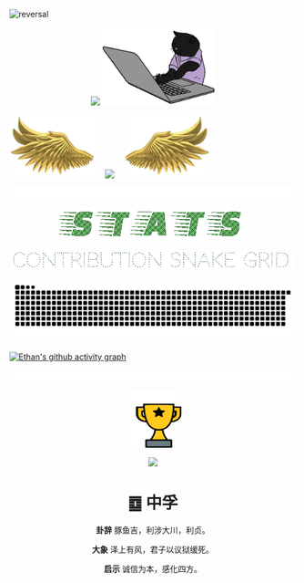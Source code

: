 ![reversal](https://capsule-render.vercel.app/api?type=waving&color=0:141321,50:b4336c,100:141321&text=Hey!%20Nice%20to%20see%20you.&fontAlign=50&fontSize=30&fontAlignY=34&fontColor=e0dad8&animation=fadeIn)
<!-- [数据展示-主题&theme=radical](https://github.com/kyechan99/capsule-render)-->

<!--
**CYXNBNBNB/CYXNBNBNB** is a ✨ _special_ ✨ repository because its `README.md` (this file) appears on your GitHub profile.

Here are some ideas to get you started:

- 🔭 I’m currently working on ...
- 🌱 I’m currently learning ...
- 👯 I’m looking to collaborate on ...
- 🤔 I’m looking for help with ...
- 💬 Ask me about ...
- 📫 How to reach me: ...
- 😄 Pronouns: ...
- ⚡ Fun fact: ...
-->
<!--使用的语言-搬砖动画-->
<div align="center"> <img src=https://github-readme-stats.vercel.app/api/top-langs/?username=heartyang520&theme=radical&show_icons=true><img src="https://github.com/heartyang520/HeartYang.github.io/blob/main/share/hacker_a.gif?raw=true.gif" width="40%">
</div>


<!-- 数据展示-主题&theme=radical-->
<img width="150" src="https://github.com/heartyang520/HeartYang.github.io/blob/main/share/chibang_left.png?raw=true" />&emsp;
<img align="center" src="https://nirzak-streak-stats.vercel.app/?user=CYXNBNBNB&theme=radical&hide_border=true" />
&emsp;<img width="150" src="https://github.com/heartyang520/HeartYang.github.io/blob/main/share/chibang_right.png?raw=true" />


 


<!--LINE-->
<img src="https://github.com/heartyang520/HeartYang.github.io/blob/main/share/paomaxian.gif?raw=true" height="20" width="100%">

<!--STATTITLE / WEBSITE: https://textanim.com/-->
<p align="center"> <img src="https://github.com/heartyang520/HeartYang.github.io/blob/main/share/start.gif?raw=true">
 <!--SNAKETITLE / WEBSITE: https://textanim.com/ -->
<p align="center"> <img src="https://github.com/heartyang520/HeartYang.github.io/blob/main/share/gongxianzhi.gif?raw=true" width="500">

<!--贪吃蛇-->
![暗色](https://raw.githubusercontent.com/CYXNBNBNB/CYXNBNBNB/refs/heads/output/github-contribution-grid-snake-dark.svg)
<!--教程 - https://www.cnblogs.com/javadog-net/p/17746748.html-->

[![Ethan's github activity graph](https://github-readme-activity-graph.vercel.app/graph?username=CYXNBNBNB&theme=github-compact)](https://github.com/ashutosh00710/github-readme-activity-graph)









<!--LINE-->
<img src="https://github.com/heartyang520/HeartYang.github.io/blob/main/share/paomaxian.gif?raw=true" height="20" width="100%">

<!-- 奖杯-->
<p align="center">
<img src="https://github.com/heartyang520/HeartYang.github.io/blob/main/share/beker.gif?raw=true"  width="100px" height="100px"></p>
<!--Github奖杯数据展示-->
<div align="center"> <img src="https://github-profile-trophy.vercel.app/?username=CYXNBNBNB&theme=radical" />





<!-- YIJING-START -->
# ䷼ 中孚

**卦辞**
豚鱼吉，利涉大川，利贞。

**大象**
泽上有风，君子以议狱缓死。

**启示**
诚信为本，感化四方。
<!-- YIJING-END -->
